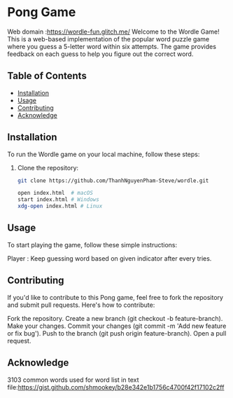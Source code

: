 # Pong Game
Web domain :https://wordle-fun.glitch.me/
Welcome to the Wordle Game! This is a web-based implementation of the popular word puzzle game where you guess a 5-letter word within six attempts. The game provides feedback on each guess to help you figure out the correct word.

## Table of Contents
- [Installation](#installation)
- [Usage](#usage)
- [Contributing](#contributing)
- [Acknowledge](#acknowledge)

## Installation

To run the Wordle game on your local machine, follow these steps:

1. Clone the repository:
   ```bash
   git clone https://github.com/ThanhNguyenPham-Steve/wordle.git

   open index.html  # macOS
   start index.html # Windows
   xdg-open index.html # Linux

## Usage
To start playing the game, follow these simple instructions:

Player : Keep guessing word based on given indicator after every tries.


## Contributing
If you'd like to contribute to this Pong game, feel free to fork the repository and submit pull requests. Here's how to contribute:

Fork the repository.
Create a new branch (git checkout -b feature-branch).
Make your changes.
Commit your changes (git commit -m 'Add new feature or fix bug').
Push to the branch (git push origin feature-branch).
Open a pull request.

## Acknowledge
3103 common words used for word list in text file:https://gist.github.com/shmookey/b28e342e1b1756c4700f42f17102c2ff
